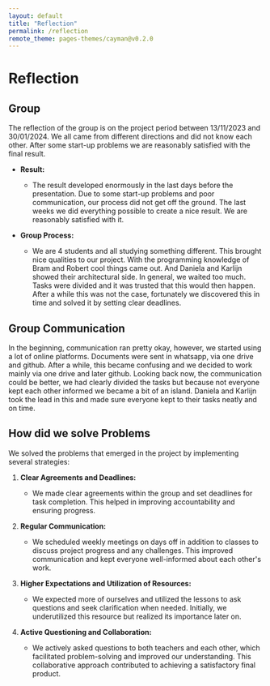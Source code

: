 ```yaml
---
layout: default
title: "Reflection"
permalink: /reflection
remote_theme: pages-themes/cayman@v0.2.0
---
```


# Reflection

## Group

The reflection of the group is on the project period between 13/11/2023 and 30/01/2024. We all came from different directions and did not know each other. After some start-up problems we are reasonably satisfied with the final result.

- **Result:** 
  - The result developed enormously in the last days before the presentation. Due to some start-up problems and poor communication, our process did not get off the ground. The last weeks we did everything possible to create a nice result. We are reasonably satisfied with it.

- **Group Process:** 
  - We are 4 students and all studying something different. This brought nice qualities to our project. With the programming knowledge of Bram and Robert cool things came out. And Daniela and Karlijn showed their architectural side. In general, we waited too much. Tasks were divided and it was trusted that this would then happen. After a while this was not the case, fortunately we discovered this in time and solved it by setting clear deadlines.

## Group Communication

In the beginning, communication ran pretty okay, however, we started using a lot of online platforms. Documents were sent in whatsapp, via one drive and github. After a while, this became confusing and we decided to work mainly via one drive and later github. Looking back now, the communication could be better, we had clearly divided the tasks but because not everyone kept each other informed we became a bit of an island. Daniela and Karlijn took the lead in this and made sure everyone kept to their tasks neatly and on time.

## How did we solve Problems 

We solved the problems that emerged in the project by implementing several strategies:

1. **Clear Agreements and Deadlines:**
   - We made clear agreements within the group and set deadlines for task completion. This helped in improving accountability and ensuring progress.

2. **Regular Communication:**
   - We scheduled weekly meetings on days off in addition to classes to discuss project progress and any challenges. This improved communication and kept everyone well-informed about each other's work.

3. **Higher Expectations and Utilization of Resources:**
   - We expected more of ourselves and utilized the lessons to ask questions and seek clarification when needed. Initially, we underutilized this resource but realized its importance later on.

4. **Active Questioning and Collaboration:**
   - We actively asked questions to both teachers and each other, which facilitated problem-solving and improved our understanding. This collaborative approach contributed to achieving a satisfactory final product.

